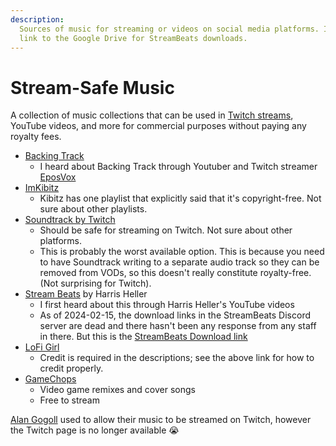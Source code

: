 ```yaml
---
description:
  Sources of music for streaming or videos on social media platforms. Includes a
  link to the Google Drive for StreamBeats downloads.
---
```


# Stream-Safe Music

A collection of music collections that can be used in
[Twitch streams](social-media/streaming.md), YouTube videos, and more for
commercial purposes without paying any royalty fees.

- [Backing Track](https://backingtrack.gg/)
  - I heard about Backing Track through Youtuber and Twitch streamer
    [EposVox](http://www.eposvox.com/)
- [ImKibitz](https://open.spotify.com/playlist/0Fpsbg72bzVJ6cUXIjBGVI?si=8b0632a3ea8d4074)
  - Kibitz has one playlist that explicitly said that it's copyright-free. Not
    sure about other playlists.
- [Soundtrack by Twitch](https://www.twitch.tv/broadcast/soundtrack)
  - Should be safe for streaming on Twitch. Not sure about other platforms.
  - This is probably the worst available option. This is because you need to
    have Soundtrack writing to a separate audio track so they can be removed
    from VODs, so this doesn't really constitute royalty-free. (Not surprising
    for Twitch).
- [Stream Beats](https://www.senpai.tv/streambeats/) by Harris Heller
  - I first heard about this through Harris Heller's YouTube videos
  - As of 2024-02-15, the download links in the StreamBeats Discord server are
    dead and there hasn't been any response from any staff in there. But this is
    the
    [StreamBeats Download link](https://drive.google.com/drive/folders/196AfI6vYiSwKqb7ATKKg4J_4PcwG84jC)
- [LoFi Girl](https://lofigirl.com/use-the-music/)
  - Credit is required in the descriptions; see the above link for how to credit
    properly.
- [GameChops](https://gamechops.com)
  - Video game remixes and cover songs
  - Free to stream

[Alan Gogoll](https://www.alangogoll.com/) used to allow their music to be streamed on Twitch, however the Twitch page is no longer available 😭
